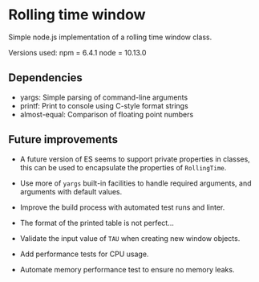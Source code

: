 # Rolling time window

Simple node.js implementation of a rolling time window class.

Versions used:
npm = 6.4.1
node = 10.13.0

## Dependencies

- yargs: Simple parsing of command-line arguments
- printf: Print to console using C-style format strings
- almost-equal: Comparison of floating point numbers

## Future improvements

- A future version of ES seems to support private properties in classes, this
  can be used to encapsulate the properties of `RollingTime`.

- Use more of `yargs` built-in facilities to handle required arguments, and
  arguments with default values.

- Improve the build process with automated test runs and linter.

- The format of the printed table is not perfect...

- Validate the input value of `TAU` when creating new window objects.

- Add performance tests for CPU usage.

- Automate memory performance test to ensure no memory leaks.
